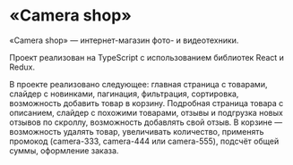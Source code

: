 # «Camera shop»

«Camera shop» — интернет-магазин фото- и видеотехники.

Проект реализован на TypeScript с использованием библиотек React и Redux.

В проекте реализовано следующее: главная страница с товарами, слайдер с новинками, пагинация, фильтрация, сортировка, возможность добавить товар в корзину. Подробная страница товара с описанием, слайдер с похожими товарами, отзывы и подгрузка новых отзывов по скроллу, возможность добавлять свой отзыв. В корзине — возможность удалять товар, увеличивать количество, применять промокод (camera-333, camera-444 или camera-555), подсчёт общей суммы, оформление заказа.
